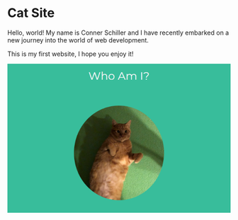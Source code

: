 # Cat Site

Hello, world! My name is Conner Schiller and I have recently embarked on a new journey into the world of web development.

This is my first website, I hope you enjoy it!

![Image of UI](https://github.com/ConnerCoding/cat-site/blob/master/images/project.png)
